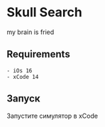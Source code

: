 # Skull Search

my brain is fried

## Requirements


```
- iOs 16
- xCode 14
```

## Запуск
Запустите симулятор в xCode
